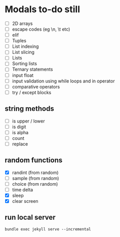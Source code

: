 # Modals to-do still

- [ ] 2D arrays
- [ ] escape codes (eg \n, \t etc)
- [ ] elif
- [ ] Tuples
- [ ] List indexing
- [ ] List slicing
- [ ] Lists
- [ ] Sorting lists
- [ ] Ternary statements
- [ ] input float
- [ ] input validation using while loops and in operator
- [ ] comparative operators
- [ ] try / except blocks

## string methods
- [ ] is upper / lower
- [ ] is digit
- [ ] is alpha
- [ ] count
- [ ] replace

## random functions
- [x] randint (from random)
- [ ] sample (from random)
- [ ] choice (from random)
- [ ] time delta
- [x] sleep
- [x] clear screen

## run local server
`bundle exec jekyll serve --incremental`
